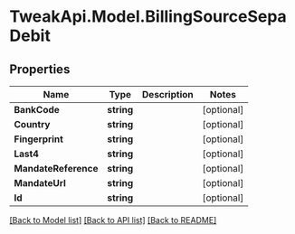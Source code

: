 # TweakApi.Model.BillingSourceSepaDebit
## Properties

Name | Type | Description | Notes
------------ | ------------- | ------------- | -------------
**BankCode** | **string** |  | [optional] 
**Country** | **string** |  | [optional] 
**Fingerprint** | **string** |  | [optional] 
**Last4** | **string** |  | [optional] 
**MandateReference** | **string** |  | [optional] 
**MandateUrl** | **string** |  | [optional] 
**Id** | **string** |  | [optional] 

[[Back to Model list]](../README.md#documentation-for-models) [[Back to API list]](../README.md#documentation-for-api-endpoints) [[Back to README]](../README.md)

